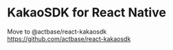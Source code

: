 # KakaoSDK for React Native

Move to @actbase/react-kakaosdk<br />
https://github.com/actbase/react-kakaosdk
